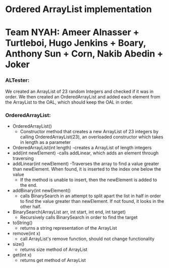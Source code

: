 # Ordered ArrayList implementation
# Team NYAH: Ameer Alnasser + Turtleboi, Hugo Jenkins + Boary, Anthony Sun + Corn, Nakib Abedin + Joker

### ALTester:
We created an ArrayList of 23 random Integers and checked if it was in order. We then created an OrderedArrayList and added each element from the ArrayList to the OAL, which should keep the OAL in order.

### OrderedArrayList:
- OrderedArrayList()
  - Constructor method that creates a new ArrayList of 23 integers by calling OrderedArrayList(23), an overloaded constructor which takes in length as a parameter
- OrderedArrayList(int length)
  -creates a ArrayList of length integers
- add(int newElement)
  -calls addLinear, which adds an element through traversing
- addLinear(int newElement)
  -Traverses the array to find a value greater than newElement. When found, it is inserted to the index one below the value 
  - If the method is unable to insert, then the newElement is added to the end.
- addBinary(int newElement()
  - calls BinarySearch in an attempt to split apart the list in half in order to find the value greater than newElement. If not found, it looks in the other half.
- BinarySearch(ArrayList arr, int start, int end, int target)
  - Recursively calls BinarySearch in order to find the target
- toString()
  - returns a string representation of the ArrayList
- remove(int x)
  - call ArrayList's remove function, should not change functionality
- size()
  - returns size method of ArrayList
- get(int x)
  - returns get method of ArrayList
